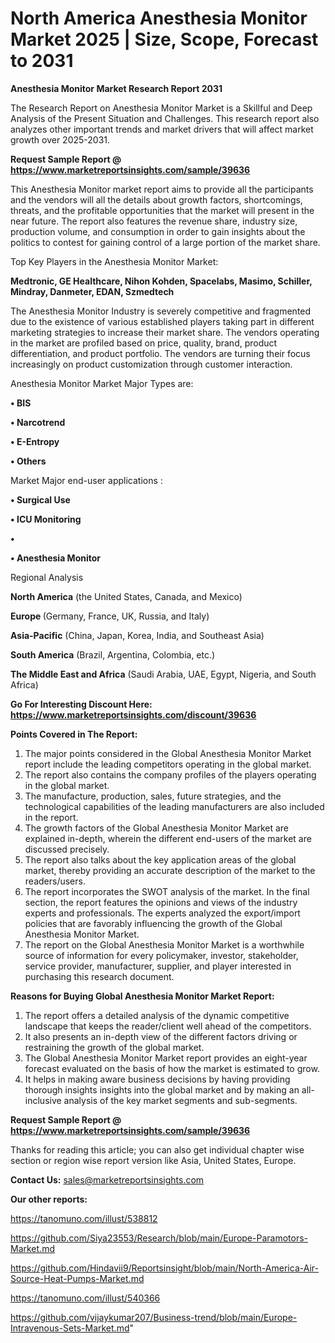 # North America Anesthesia Monitor Market 2025 | Size, Scope, Forecast to 2031

<strong>Anesthesia Monitor Market Research Report 2031</strong>

The Research Report on Anesthesia Monitor Market is a Skillful and Deep Analysis of the Present Situation and Challenges. This research report also analyzes other important trends and market drivers that will affect market growth over 2025-2031.

<strong>Request Sample Report @ <a href=https://www.marketreportsinsights.com/sample/39636>https://www.marketreportsinsights.com/sample/39636</a></strong>

This Anesthesia Monitor market report aims to provide all the participants and the vendors will all the details about growth factors, shortcomings, threats, and the profitable opportunities that the market will present in the near future. The report also features the revenue share, industry size, production volume, and consumption in order to gain insights about the politics to contest for gaining control of a large portion of the market share.

Top Key Players in the Anesthesia Monitor Market:

<strong>Medtronic, GE Healthcare, Nihon Kohden, Spacelabs, Masimo, Schiller, Mindray, Danmeter, EDAN, Szmedtech</strong>

The Anesthesia Monitor Industry is severely competitive and fragmented due to the existence of various established players taking part in different marketing strategies to increase their market share. The vendors operating in the market are profiled based on price, quality, brand, product differentiation, and product portfolio. The vendors are turning their focus increasingly on product customization through customer interaction.

Anesthesia Monitor Market Major Types are:

<strong>•  BIS

•  Narcotrend

•  E-Entropy

•  Others</strong>

Market Major end-user applications :

<strong>•  Surgical Use

•  ICU Monitoring

•  

•  Anesthesia Monitor</strong>

Regional Analysis

</u><strong><b>North America</b></strong> (the United States, Canada, and Mexico)

<strong><b>Europe </b></strong>(Germany, France, UK, Russia, and Italy)

<strong><b>Asia-Pacific</b></strong> (China, Japan, Korea, India, and Southeast Asia)

<strong><b>South America</b></strong> (Brazil, Argentina, Colombia, etc.)

<strong><b>The Middle East and Africa</b></strong> (Saudi Arabia, UAE, Egypt, Nigeria, and South Africa)

<strong>Go For Interesting Discount Here: <a href=https://www.marketreportsinsights.com/discount/39636>https://www.marketreportsinsights.com/discount/39636</a></strong>

<strong>Points Covered in The Report:</strong>
<ol>
  <li>The major points considered in the Global Anesthesia Monitor Market report include the leading competitors operating in the global market.</li>
  <li>The report also contains the company profiles of the players operating in the global market.</li>
  <li>The manufacture, production, sales, future strategies, and the technological capabilities of the leading manufacturers are also included in the report.</li>
  <li>The growth factors of the Global Anesthesia Monitor Market are explained in-depth, wherein the different end-users of the market are discussed precisely.</li>
  <li>The report also talks about the key application areas of the global market, thereby providing an accurate description of the market to the readers/users.</li>
  <li>The report incorporates the SWOT analysis of the market. In the final section, the report features the opinions and views of the industry experts and professionals. The experts analyzed the export/import policies that are favorably influencing the growth of the Global Anesthesia Monitor Market.</li>
  <li>The report on the Global Anesthesia Monitor Market is a worthwhile source of information for every policymaker, investor, stakeholder, service provider, manufacturer, supplier, and player interested in purchasing this research document.</li>
</ol>
<strong>Reasons for Buying Global Anesthesia Monitor Market Report:</strong>

<ol>
  <li>The report offers a detailed analysis of the dynamic competitive landscape that keeps the reader/client well ahead of the competitors.</li>
  <li>It also presents an in-depth view of the different factors driving or restraining the growth of the global market.</li>
  <li>The Global Anesthesia Monitor Market report provides an eight-year forecast evaluated on the basis of how the market is estimated to grow.</li>
  <li>It helps in making aware business decisions by having providing thorough insights insights into the global market and by making an all-inclusive analysis of the key market segments and sub-segments.</li>
</ol>
<strong>Request Sample Report @ <a href=https://www.marketreportsinsights.com/sample/39636>https://www.marketreportsinsights.com/sample/39636</a></strong>


Thanks for reading this article; you can also get individual chapter wise section or region wise report version like Asia, United States, Europe.

<strong>Contact Us:</strong>
sales@marketreportsinsights.com

<strong>Our other reports:</strong>

<a href=https://tanomuno.com/illust/538812>https://tanomuno.com/illust/538812</a>

<a href=https://github.com/Siya23553/Research/blob/main/Europe-Paramotors-Market.md>https://github.com/Siya23553/Research/blob/main/Europe-Paramotors-Market.md</a>

<a href=https://github.com/Hindavii9/Reportsinsight/blob/main/North-America-Air-Source-Heat-Pumps-Market.md>https://github.com/Hindavii9/Reportsinsight/blob/main/North-America-Air-Source-Heat-Pumps-Market.md</a>

<a href=https://tanomuno.com/illust/540366>https://tanomuno.com/illust/540366</a>

<a href=https://github.com/vijaykumar207/Business-trend/blob/main/Europe-Intravenous-Sets-Market.md>https://github.com/vijaykumar207/Business-trend/blob/main/Europe-Intravenous-Sets-Market.md</a>"
